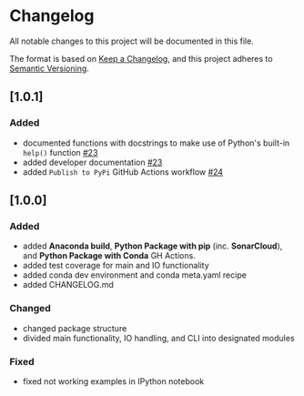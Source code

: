 # Changelog

All notable changes to this project will be documented in this file.

The format is based on [Keep a Changelog](https://keepachangelog.com/en/1.0.0/),
and this project adheres to [Semantic Versioning](https://semver.org/spec/v2.0.0.html).

## [1.0.1]

### Added
* documented functions with docstrings to make use of Python's built-in `help()` function [#23](https://github.com/RECETOX/gc-meox-tms/pull/23)
* added developer documentation [#23](https://github.com/RECETOX/gc-meox-tms/pull/23)
* added `Publish to PyPi` GitHub Actions workflow [#24](https://github.com/RECETOX/gc-meox-tms/pull/24)

## [1.0.0]

### Added
* added **Anaconda build**, **Python Package with pip** (inc. **SonarCloud**), and **Python Package with Conda** GH Actions.
* added test coverage for main and IO functionality
* added conda dev environment and conda meta.yaml recipe
* added CHANGELOG.md

### Changed
* changed package structure
* divided main functionality, IO handling, and CLI into designated modules

### Fixed
* fixed not working examples in IPython notebook
